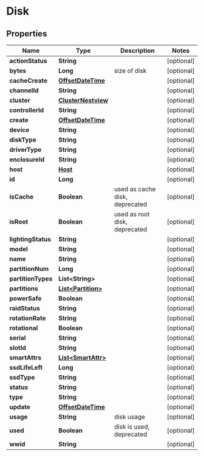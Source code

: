 # Disk

## Properties
Name | Type | Description | Notes
------------ | ------------- | ------------- | -------------
**actionStatus** | **String** |  |  [optional]
**bytes** | **Long** | size of disk |  [optional]
**cacheCreate** | [**OffsetDateTime**](OffsetDateTime.md) |  |  [optional]
**channelId** | **String** |  |  [optional]
**cluster** | [**ClusterNestview**](ClusterNestview.md) |  |  [optional]
**controllerId** | **String** |  |  [optional]
**create** | [**OffsetDateTime**](OffsetDateTime.md) |  |  [optional]
**device** | **String** |  |  [optional]
**diskType** | **String** |  |  [optional]
**driverType** | **String** |  |  [optional]
**enclosureId** | **String** |  |  [optional]
**host** | [**Host**](Host.md) |  |  [optional]
**id** | **Long** |  |  [optional]
**isCache** | **Boolean** | used as cache disk, deprecated |  [optional]
**isRoot** | **Boolean** | used as root disk, deprecated |  [optional]
**lightingStatus** | **String** |  |  [optional]
**model** | **String** |  |  [optional]
**name** | **String** |  |  [optional]
**partitionNum** | **Long** |  |  [optional]
**partitionTypes** | **List&lt;String&gt;** |  |  [optional]
**partitions** | [**List&lt;Partition&gt;**](Partition.md) |  |  [optional]
**powerSafe** | **Boolean** |  |  [optional]
**raidStatus** | **String** |  |  [optional]
**rotationRate** | **String** |  |  [optional]
**rotational** | **Boolean** |  |  [optional]
**serial** | **String** |  |  [optional]
**slotId** | **String** |  |  [optional]
**smartAttrs** | [**List&lt;SmartAttr&gt;**](SmartAttr.md) |  |  [optional]
**ssdLifeLeft** | **Long** |  |  [optional]
**ssdType** | **String** |  |  [optional]
**status** | **String** |  |  [optional]
**type** | **String** |  |  [optional]
**update** | [**OffsetDateTime**](OffsetDateTime.md) |  |  [optional]
**usage** | **String** | disk usage |  [optional]
**used** | **Boolean** | disk is used, deprecated |  [optional]
**wwid** | **String** |  |  [optional]
